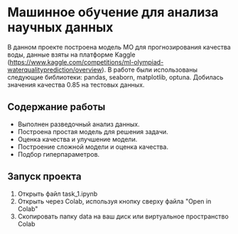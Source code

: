 # Машинное обучение для анализа научных данных 

В данном проекте построена модель МО для прогнозирования качества воды, данные взяты на платформе Kaggle (https://www.kaggle.com/competitions/ml-olympiad-waterqualityprediction/overview).
В работе были использованы следующие библиотеки: pandas, seaborn, matplotlib, optuna.
Добилась значения качества 0.85 на тестовых данных.

## Содержание работы

* Выполнен разведочный анализ данных. 
* Построена простая модель для решения задачи.
* Оценка качества и улучшение модели.
* Построение сложной модели и оценка качества.
* Подбор гиперпараметров.



## Запуск проекта

1. Открыть файл task_1.ipynb
2. Открыть через Colab, используя кнопку сверху файла "Open in Colab"
3. Скопировать папку data на ваш диск или виртуальное пространство Colab


